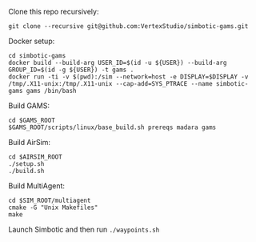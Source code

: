 Clone this repo recursively:
```
git clone --recursive git@github.com:VertexStudio/simbotic-gams.git
```

Docker setup:
```
cd simbotic-gams
docker build --build-arg USER_ID=$(id -u ${USER}) --build-arg GROUP_ID=$(id -g ${USER}) -t gams .
docker run -ti -v $(pwd):/sim --network=host -e DISPLAY=$DISPLAY -v /tmp/.X11-unix:/tmp/.X11-unix --cap-add=SYS_PTRACE --name simbotic-gams gams /bin/bash
```

Build GAMS:
```
cd $GAMS_ROOT
$GAMS_ROOT/scripts/linux/base_build.sh prereqs madara gams
```

Build AirSim:
```
cd $AIRSIM_ROOT
./setup.sh
./build.sh
```

Build MultiAgent:
```
cd $SIM_ROOT/multiagent
cmake -G "Unix Makefiles"
make
```
Launch Simbotic and then run `./waypoints.sh`
